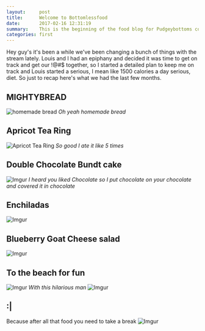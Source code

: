 ```yaml
---
layout:     post
title:      Welcome to Bottomlessfood
date:       2017-02-16 12:31:19
summary:    This is the beginning of the food blog for Pudgeybottoms cooking streams
categories: first
---
```


Hey guy's it's been a while we've been changing a bunch of things with the stream lately. Louis and I had an epiphany and decided it was time to get on track and get our !@#$ together, so I started a detailed plan to keep me on track and Louis started a serious, I mean like 1500 calories a day serious, diet. So just to recap here's what we had the last few months.

## MIGHTYBREAD
![homemade bread](http://i.imgur.com/dbqf74F.jpg:large)
*Oh yeah homemade bread*

## Apricot Tea Ring
![Apricot Tea Ring](http://i.imgur.com/n4NH7pp.jpg:large)
*So good I ate it like 5 times*

## Double Chocolate Bundt cake
![Imgur](http://i.imgur.com/hNjWhaD.jpg)
*I heard you liked Chocolate so I put chocolate on your chocolate and covered it in chocolate*

## Enchiladas
![Imgur](http://i.imgur.com/1qPjcVE.jpg)

## Blueberry Goat Cheese salad
![Imgur](http://i.imgur.com/SFaFLHg.jpg)

## To the beach for fun
![Imgur](http://i.imgur.com/Zvfl8Ok.jpg:small)
*With this hilarious man*
![Imgur](http://i.imgur.com/ruKBLqq.jpg:tiny)

## :|
Because after all that food you need to take a break
![Imgur](http://i.imgur.com/GKzq3B3.jpg)
